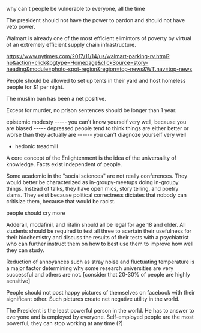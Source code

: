 why can't people be vulnerable to everyone, all the time

The president should not have the power to pardon and should not have veto power.

Walmart is already one of the most efficient elimintors of poverty by virtual of an extremely efficient supply chain infrastructure.

https://www.nytimes.com/2017/11/14/us/walmart-parking-rv.html?hp&action=click&pgtype=Homepage&clickSource=story-heading&module=photo-spot-region&region=top-news&WT.nav=top-news


People should be allowed to set up tents in their yard and host homeless people for $1 per night.

The muslim ban has been a net positive.

Except for murder, no prison sentences should be longer than 1 year.

epistemic modesty
----- you can't know yourself very well, because you are biased
----- depressed people tend to think things are either better or worse than they actually are
------ you can't diagnoze yourself very well
- hedonic treadmill


A core concept of the Enlightenment is the idea of the universality of knowledge. Facts exist independent of people.

Some academic in the "social sciences" are not really conferences. They would better be characterized as in-groupy-meetups doing in-groupy things. Instead of talks, they have open mics, story telling, and poetry slams. They exist because political correctness dictates that nobody can critisize them, because that would be racist.


people should cry more

Adderall, modafinil, and ritalin should all be legal for age 18 and older.  All students should be required to test all three to acertain their usefulness for their biochemistry and discuss the results of their tests with a psychiatrist who can further instruct them on how to best use them to improve how well they can study.  


Reduction of annoyances such as stray noise and fluctuating temperature is a major factor determining why some research universities are very successful and others are not. [consider that 20-30% of people are highly sensitive]

People should not post happy pictures of themselves on facebook with their significant other. Such pictures create net negative utility in the world.

The President is the least powerful person in the world. He has to answer to everyone and is employed by everyone. Self-employed people are the most powerful, they can stop working at any time (?)
